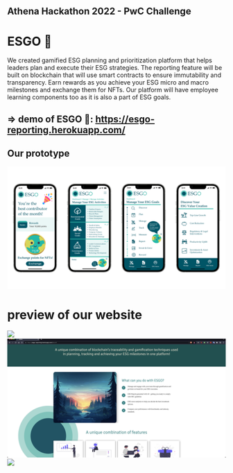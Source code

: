 ## Athena Hackathon 2022 - PwC Challenge 

# ESGO 🌲

We created gamified ESG planning and prioritization platform that helps leaders plan and execute their ESG strategies. The reporting feature will be built on blockchain that will use smart contracts to ensure immutability and transparency. Earn rewards as you achieve your ESG micro and macro milestones and exchange them for NFTs. Our platform will have employee learning components too as it is also a part of ESG goals. 
## => demo of ESGO 🐢: https://esgo-reporting.herokuapp.com/

## Our prototype
![](/static/images/prototype-design.png)
# preview of our website
![](/static/images/ex1.png)
![](/static/images/ex3.png)
![](/static/images/ex2.png)

